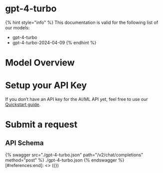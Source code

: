 [#references:start]: <> ({ "template": "openapi" })
# gpt-4-turbo

{% hint style="info" %}
This documentation is valid for the following list of our models:
* gpt-4-turbo
* gpt-4-turbo-2024-04-09
{% endhint %}

# Model Overview


# Setup your API Key
If you don’t have an API key for the AI/ML API yet, feel free to use our [Quickstart guide](https://docs.aimlapi.com/quickstart/setting-up).

# Submit a request
## API Schema
{% swagger src="./gpt-4-turbo.json" path="/v2/chat/completions" method="post" %}
./gpt-4-turbo.json
{% endswagger %}
[#references:end]: <> ({})